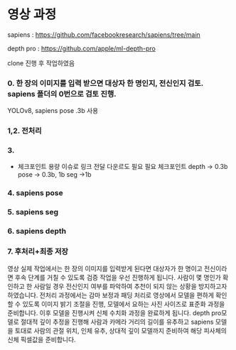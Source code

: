 # 영상 과정
sapiens : https://github.com/facebookresearch/sapiens/tree/main

depth pro : https://github.com/apple/ml-depth-pro

clone 진행 후 작업하였음


### 0. 한 장의 이미지를 입력 받으면 대상자 한 명인지, 전신인지 검토. sapiens 폴더의 0번으로 검토 진행.
YOLOv8, sapiens pose .3b 사용

### 1,2. 전처리


### 3. 
- 체크포인트 용량 이슈로 링크 전달 다운르도 필요
필요 체크포인트 
depth -> 0.3b 
pose -> 0.3b, 1b
seg ->1b


### 4. sapiens pose


### 5. sapiens seg


### 6. sapiens depth


### 7. 후처리+최종 저장


영상 실제 작업에서는 한 장의 이미지를 입력받게 된다면 대상자가 한 명이고 전신이라면 후속 단계를 거칠 수 있도록 검증 작업을 우선 진행하게 됩니다.
사람이 몇 명인가 확인하고 한 사람일 경우 전신인지 여부를 파악하여 추천이 되지 않는 상황을 방지하고자 하였습니다.
전처리 과정에서는 감마 보정과 패딩 처리로 영상에서 모델을 편하게 확인할 수 있도록 이미지 밝기 조절을 진행, 모델에서 요하는 사진 사이즈로 표준화 과정을 준비합니다.
이후 모델을 진행시켜 신체 수치화 과정을 완료하게 됩니다.
depth pro모델로 절대적 깊이 추정을 진행해 사람과 카메라 거리의 길이를 유추하고
sapiens 모델을 토대로 사람의 관절 위치, 인체 유추, 상대적 깊이 모델까지 준비하여 해당 피사체의 신체 픽셀값을 준비합니다.
